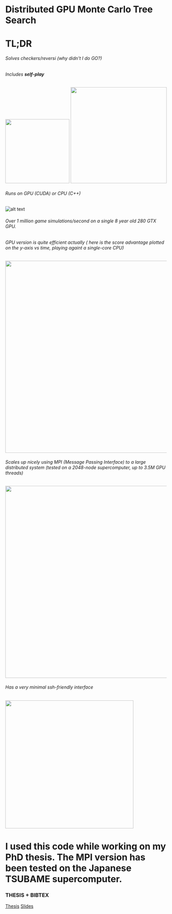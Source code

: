 # Distributed GPU Monte Carlo Tree Search

# TL;DR
###### Solves checkers/reversi (why didn't I do GO?)
###### Includes **self-play**

<img src="http://olab.is.s.u-tokyo.ac.jp/~kamil.rocki/tree.png" width="200" /> <img src="http://olab.is.s.u-tokyo.ac.jp/~kamil.rocki/research/mcts.png" width="300" />

###### Runs on GPU (CUDA) or CPU (C++)

![alt text](http://olab.is.s.u-tokyo.ac.jp/~kamil.rocki/research/phd_3.png "REVERSI")

###### Over 1 million game simulations/second on a single 8 year old 280 GTX GPU.

###### GPU version is quite efficient actually ( here is the score advantage plotted on the y-axis vs time, playing againt a single-core CPU)

<img src="http://olab.is.s.u-tokyo.ac.jp/~kamil.rocki/research/score.png" width="600" />

###### Scales up nicely using MPI (Message Passing Interface) to a large distributed system (tested on a 2048-node supercomputer, up to 3.5M GPU threads)

<img src="http://olab.is.s.u-tokyo.ac.jp/~kamil.rocki/research/phd_4.png" width="600" />

###### Has a very minimal ssh-friendly interface

<img src="http://olab.is.s.u-tokyo.ac.jp/~kamil.rocki/research/mcts_git.gif" width="400" />

# I used this code while working on my PhD thesis. The MPI version has been tested on the Japanese TSUBAME supercomputer.
### THESIS + BIBTEX
[Thesis](http://olab.is.s.u-tokyo.ac.jp/~kamil.rocki/phd_thesis.pdf)
[Slides](http://olab.is.s.u-tokyo.ac.jp/~kamil.rocki/gpu_mcts_slides.pdf)

```
